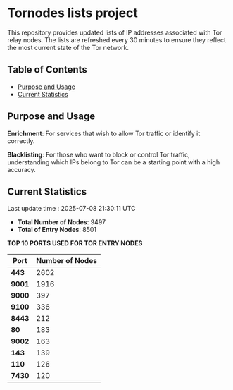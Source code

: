 # Tornodes lists project

This repository provides updated lists of IP addresses associated with Tor relay nodes. The lists are refreshed every 30 minutes to ensure they reflect the most current state of the Tor network.

## Table of Contents

- [Purpose and Usage](#purpose-and-usage)
- [Current Statistics](#current-statistics)


## Purpose and Usage

**Enrichment**: For services that wish to allow Tor traffic or identify it correctly.

**Blacklisting**: For those who want to block or control Tor traffic, understanding which IPs belong to Tor can be a starting point with a high accuracy.

## Current Statistics

Last update time : 2025-07-08 21:30:11 UTC

- **Total Number of Nodes**: 9497
- **Total of Entry Nodes**: 8501

**TOP 10 PORTS USED FOR TOR ENTRY NODES**

| **Port** | **Number of Nodes** |
|------|-----------------|
| **443**   | 2602  |
| **9001**   | 1916  |
| **9000**   | 397  |
| **9100**   | 336  |
| **8443**   | 212  |
| **80**   | 183  |
| **9002**   | 163  |
| **143**   | 139  |
| **110**   | 126  |
| **7430**   | 120  |

